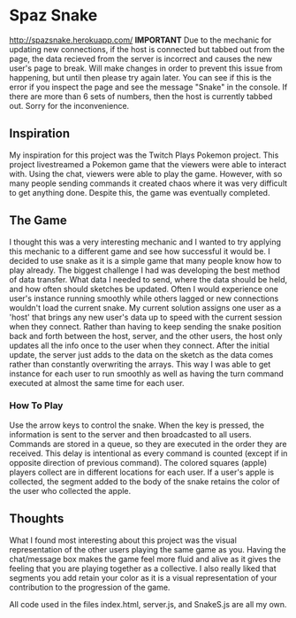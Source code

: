 # Spaz Snake
http://spazsnake.herokuapp.com/
**IMPORTANT** Due to the mechanic for updating new connections, if the host is connected but tabbed out from the page, the data recieved from the server is incorrect and causes the new user's page to break. Will make changes in order to prevent this issue from happening, but until then please try again later. You can see if this is the error if you inspect the page and see the message "Snake" in the console. If there are more than 6 sets of numbers, then the host is currently tabbed out. Sorry for the inconvenience.

## Inspiration

My inspiration for this project was the Twitch Plays Pokemon project. 
This project livestreamed a Pokemon game that the viewers were able to interact with. 
Using the chat, viewers were able to play the game. 
However, with so many people sending commands it created chaos where it was very difficult to get anything done.
Despite this, the game was eventually completed. 

## The Game

I thought this was a very interesting mechanic and I wanted to try applying this mechanic to a different game and see how successful it would be.
I decided to use snake as it is a simple game that many people know how to play already.
The biggest challenge I had was developing the best method of data transfer. What data I needed to send, where the data should be held, and how often should sketches be updated.
Often I would experience one user's instance running smoothly while others lagged or new connections wouldn't load the current snake.
My current solution assigns one user as a 'host' that brings any new user's data up to speed with the current session when they connect.
Rather than having to keep sending the snake position back and forth between the host, server, and the other users, the host only updates all the info once to the user when they connect.
After the initial update, the server just adds to the data on the sketch as the data comes rather than constantly overwriting the arrays.
This way I was able to get instance for each user to run smoothly as well as having the turn command executed at almost the same time for each user.

### How To Play

Use the arrow keys to control the snake. When the key is pressed, the information is sent to the server and then broadcasted to all users. Commands are stored in a queue, so they are executed in the order they are received. This delay is intentional as every command is counted (except if in opposite direction of previous command). The colored squares (apple) players collect are in different locations for each user. If a user's apple is collected, the segment added to the body of the snake retains the color of the user who collected the apple.

## Thoughts
What I found most interesting about this project was the visual representation of the other users playing the same game as you.
Having the chat/message box makes the game feel more fluid and alive as it gives the feeling that you are playing together as a collective.
I also really liked that segments you add retain your color as it is a visual representation of your contribution to the progression of the game. 

All code used in the files index.html, server.js, and SnakeS.js are all my own.
